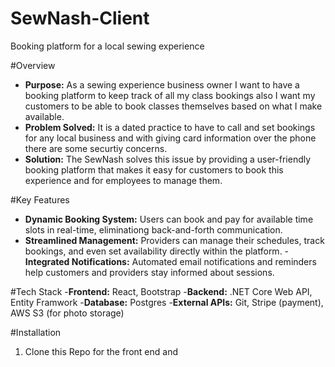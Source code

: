 
# SewNash-Client
Booking platform for a local sewing experience

#Overview
- **Purpose:** As a sewing experience business owner I want to have a booking platform to keep track of all  my class bookings also I want my customers to be able to book classes themselves based on what I make available.
- **Problem Solved:**  It is a dated practice to have to call and set bookings for any local business and with giving card information over the phone there are some securtiy concerns.
- **Solution:** The SewNash solves this issue by providing a user-friendly booking platform that makes it easy for customers to book this experience and for employees to manage them.

#Key Features
- **Dynamic Booking System:** Users can book and pay for available time slots in real-time, eliminationg back-and-forth communication.
- **Streamlined Management:** Providers can manage their schedules, track bookings, and even set availability directly within the platform.
  -**Integrated Notifications:** Automated email notifications and reminders help customers and providers stay informed about sessions.

#Tech Stack
-**Frontend:** React, Bootstrap
-**Backend:** .NET Core Web API, Entity Framwork
-**Database:** Postgres
-**External APIs:** Git, Stripe (payment), AWS S3 (for photo storage)

#Installation

1. Clone this Repo for the front end and 
